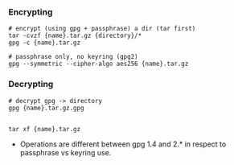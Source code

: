 ### Encrypting

```
# encrypt (using gpg + passphrase) a dir (tar first)
tar -cvzf {name}.tar.gz {directory}/*
gpg -c {name}.tar.gz

# passphrase only, no keyring (gpg2)
gpg --symmetric --cipher-algo aes256 {name}.tar.gz
```

### Decrypting

```
# decrypt gpg -> directory
gpg {name}.tar.gz.gpg


tar xf {name}.tar.gz
```

* Operations are different between gpg 1.4 and 2.* in respect to passphrase vs keyring use.
